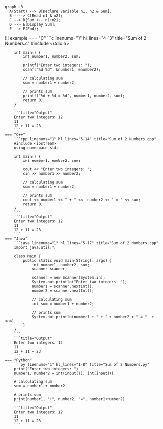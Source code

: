 ``` mermaid
graph LR
  A(Start) --> B[Declare Variable n1, n2 & Sum];
  B ----> C[Read n1 & n2];
  C --> D[Sum <-- n1+n2];
  D --> E[Display Sum];
  E --> F(End);
```


!!! example
    === "C"
        ```c linenums="1" hl_lines="4-13" title="Sum of 2 Numbers.c"
        #include <stdio.h>

        int main() {    
            int number1, number2, sum;
            
            printf("Enter two integers: ");
            scanf("%d %d", &number1, &number2);

            // calculating sum
            sum = number1 + number2;      
            
            // prints sum 
            printf("%d + %d = %d", number1, number2, sum);
            return 0;
        }
        ```
        ```title="Output"
        Enter two integers: 12 
        11
        12 + 11 = 23
        ```
    === "C++"
        ```cpp linenums="1" hl_lines="5-14" title="Sum of 2 Numbers.cpp"
        #include <iostream>
        using namespace std;

        int main() {
            int number1, number2, sum;
            
            cout << "Enter two integers: ";
            cin >> number1 >> number2;

            // calculating sum
            sum = number1 + number2;

            // prints sum 
            cout << number1 << " + " <<  number2 << " = " << sum;     
            return 0;
        }
        ```
        ```title="Output"
        Enter two integers: 12 
        11
        12 + 11 = 23
        ```
    === "Java"
        ```java linenums="1" hl_lines="5-17" title="Sum of 2 Numbers.cpp"
        import java.util.*;

        class Main {
            public static void main(String[] args) {
                int number1, number2, sum;
                Scanner scanner;
 
                scanner = new Scanner(System.in);
                System.out.println("Enter two integers: ");
                number1 = scanner.nextInt();
                number2 = scanner.nextInt();

                // calculating sum
                int sum = number1 + number2;

                // prints sum
                System.out.println(number1 + " + " + number2 + " = "  + sum);
            }
        }
        ```
        ```title="Output"
        Enter two integers: 12 
        11
        12 + 11 = 23
        ```
    === "Python"
        ```py linenums="1" hl_lines="1-8" title="Sum of 2 Numbers.py"
        print("Enter two integers: ")
        number1, number2 = int(input()), int(input())

        # calculating sum
        sum = number1 + number2

        # prints sum
        print(number1, "+", number2, "=", number1+number2)
        ```
        ```title="Output"
        Enter two integers: 12 
        11
        12 + 11 = 23
        ```
        